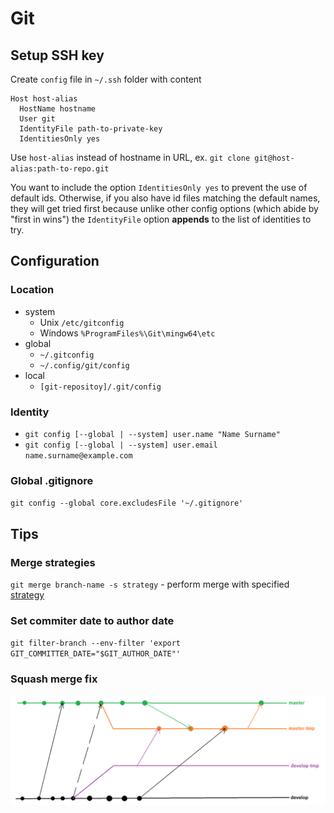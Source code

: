 # Git

## Setup SSH key

Create `config` file in `~/.ssh` folder with content

```
Host host-alias
  HostName hostname
  User git
  IdentityFile path-to-private-key
  IdentitiesOnly yes
```

Use `host-alias` instead of hostname in URL, ex. `git clone git@host-alias:path-to-repo.git`

You want to include the option `IdentitiesOnly yes` to prevent the use of default ids. Otherwise, if you also have id files matching the default names, they will get tried first because unlike other config options (which abide by "first in wins") the `IdentityFile` option **appends** to the list of identities to try.

## Configuration

### Location

- system
  - Unix `/etc/gitconfig`
  - Windows `%ProgramFiles%\Git\mingw64\etc`
- global
  - `~/.gitconfig`
  - `~/.config/git/config`
- local
  - `[git-repositoy]/.git/config`

### Identity

- `git config [--global | --system] user.name "Name Surname"`
- `git config [--global | --system] user.email name.surname@example.com`

### Global .gitignore

`git config --global core.excludesFile '~/.gitignore'`

## Tips

### Merge strategies

`git merge branch-name -s strategy` - perform merge with specified [strategy]((https://git-scm.com/docs/merge-strategies))

### Set commiter date to author date

`git filter-branch --env-filter 'export GIT_COMMITTER_DATE="$GIT_AUTHOR_DATE"'`

### Squash merge fix

![](./squash-fix.png)